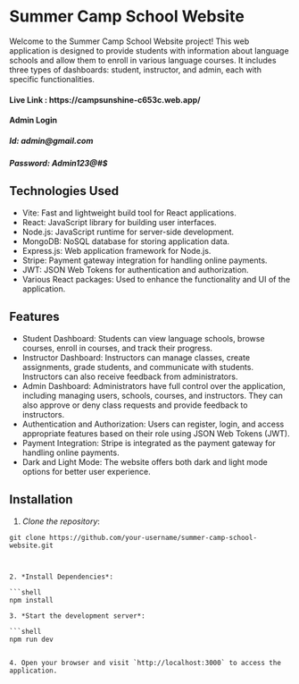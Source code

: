 # Summer Camp School Website

Welcome to the Summer Camp School Website project! This web application is designed to provide students with information about language schools and allow them to enroll in various language courses. It includes three types of dashboards: student, instructor, and admin, each with specific functionalities.

<h4>Live Link : https://campsunshine-c653c.web.app/ </h4>
<h4>Admin Login</h4>
<h5>Id: admin@gmail.com</h5>
<h5>Password: Admin123@#$</h5>

## Technologies Used

- Vite: Fast and lightweight build tool for React applications.
- React: JavaScript library for building user interfaces.
- Node.js: JavaScript runtime for server-side development.
- MongoDB: NoSQL database for storing application data.
- Express.js: Web application framework for Node.js.
- Stripe: Payment gateway integration for handling online payments.
- JWT: JSON Web Tokens for authentication and authorization.
- Various React packages: Used to enhance the functionality and UI of the application.

## Features

- Student Dashboard: Students can view language schools, browse courses, enroll in courses, and track their progress.
- Instructor Dashboard: Instructors can manage classes, create assignments, grade students, and communicate with students. Instructors can also receive feedback from administrators.
- Admin Dashboard: Administrators have full control over the application, including managing users, schools, courses, and instructors. They can also approve or deny class requests and provide feedback to instructors.
- Authentication and Authorization: Users can register, login, and access appropriate features based on their role using JSON Web Tokens (JWT).
- Payment Integration: Stripe is integrated as the payment gateway for handling online payments.
- Dark and Light Mode: The website offers both dark and light mode options for better user experience.

## Installation

1. _Clone the repository_:

````shell
git clone https://github.com/your-username/summer-camp-school-website.git



2. *Install Dependencies*:

```shell
npm install

3. *Start the development server*:

```shell
npm run dev


4. Open your browser and visit `http://localhost:3000` to access the application.

````
